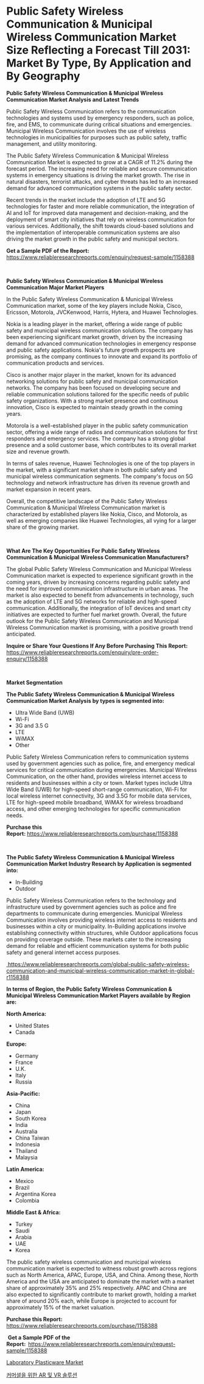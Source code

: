<p><h1>Public Safety Wireless Communication & Municipal Wireless Communication Market Size Reflecting a Forecast Till 2031: Market By Type, By Application and By Geography</h1></p><p><strong>Public Safety Wireless Communication & Municipal Wireless Communication Market Analysis and Latest Trends</strong></p>
<p><p>Public Safety Wireless Communication refers to the communication technologies and systems used by emergency responders, such as police, fire, and EMS, to communicate during critical situations and emergencies. Municipal Wireless Communication involves the use of wireless technologies in municipalities for purposes such as public safety, traffic management, and utility monitoring.</p><p>The Public Safety Wireless Communication & Municipal Wireless Communication Market is expected to grow at a CAGR of 11.2% during the forecast period. The increasing need for reliable and secure communication systems in emergency situations is driving the market growth. The rise in natural disasters, terrorist attacks, and cyber threats has led to an increased demand for advanced communication systems in the public safety sector.</p><p>Recent trends in the market include the adoption of LTE and 5G technologies for faster and more reliable communication, the integration of AI and IoT for improved data management and decision-making, and the deployment of smart city initiatives that rely on wireless communication for various services. Additionally, the shift towards cloud-based solutions and the implementation of interoperable communication systems are also driving the market growth in the public safety and municipal sectors.</p></p>
<p><strong>Get a Sample PDF of the Report:&nbsp;</strong> <a href="https://www.reliableresearchreports.com/enquiry/request-sample/1158388">https://www.reliableresearchreports.com/enquiry/request-sample/1158388</a></p>
<p>&nbsp;</p>
<p><strong>Public Safety Wireless Communication & Municipal Wireless Communication Major Market Players</strong></p>
<p><p>In the Public Safety Wireless Communication & Municipal Wireless Communication market, some of the key players include Nokia, Cisco, Ericsson, Motorola, JVCKenwood, Harris, Hytera, and Huawei Technologies.</p><p>Nokia is a leading player in the market, offering a wide range of public safety and municipal wireless communication solutions. The company has been experiencing significant market growth, driven by the increasing demand for advanced communication technologies in emergency response and public safety applications. Nokia's future growth prospects are promising, as the company continues to innovate and expand its portfolio of communication products and services.</p><p>Cisco is another major player in the market, known for its advanced networking solutions for public safety and municipal communication networks. The company has been focused on developing secure and reliable communication solutions tailored for the specific needs of public safety organizations. With a strong market presence and continuous innovation, Cisco is expected to maintain steady growth in the coming years.</p><p>Motorola is a well-established player in the public safety communication sector, offering a wide range of radios and communication solutions for first responders and emergency services. The company has a strong global presence and a solid customer base, which contributes to its overall market size and revenue growth.</p><p>In terms of sales revenue, Huawei Technologies is one of the top players in the market, with a significant market share in both public safety and municipal wireless communication segments. The company's focus on 5G technology and network infrastructure has driven its revenue growth and market expansion in recent years.</p><p>Overall, the competitive landscape of the Public Safety Wireless Communication & Municipal Wireless Communication market is characterized by established players like Nokia, Cisco, and Motorola, as well as emerging companies like Huawei Technologies, all vying for a larger share of the growing market.</p></p>
<p>&nbsp;</p>
<p><strong>What Are The Key Opportunities For Public Safety Wireless Communication & Municipal Wireless Communication Manufacturers?</strong></p>
<p><p>The global Public Safety Wireless Communication and Municipal Wireless Communication market is expected to experience significant growth in the coming years, driven by increasing concerns regarding public safety and the need for improved communication infrastructure in urban areas. The market is also expected to benefit from advancements in technology, such as the adoption of LTE and 5G networks for reliable and high-speed communication. Additionally, the integration of IoT devices and smart city initiatives are expected to further fuel market growth. Overall, the future outlook for the Public Safety Wireless Communication and Municipal Wireless Communication market is promising, with a positive growth trend anticipated.</p></p>
<p><strong>Inquire or Share Your Questions If Any Before Purchasing This Report:</strong> <a href="https://www.reliableresearchreports.com/enquiry/pre-order-enquiry/1158388">https://www.reliableresearchreports.com/enquiry/pre-order-enquiry/1158388</a></p>
<p>&nbsp;</p>
<p><strong>Market Segmentation</strong></p>
<p><strong>The Public Safety Wireless Communication & Municipal Wireless Communication Market Analysis by types is segmented into:</strong></p>
<p><ul><li>Ultra Wide Band (UWB)</li><li>Wi-Fi</li><li>3G and 3.5 G</li><li>LTE</li><li>WiMAX</li><li>Other</li></ul></p>
<p><p>Public Safety Wireless Communication refers to communication systems used by government agencies such as police, fire, and emergency medical services for critical communication during emergencies. Municipal Wireless Communication, on the other hand, provides wireless internet access to residents and businesses within a city or town. Market types include Ultra Wide Band (UWB) for high-speed short-range communication, Wi-Fi for local wireless internet connectivity, 3G and 3.5G for mobile data services, LTE for high-speed mobile broadband, WiMAX for wireless broadband access, and other emerging technologies for specific communication needs.</p></p>
<p><strong>Purchase this Report:&nbsp;</strong><a href="https://www.reliableresearchreports.com/purchase/1158388">https://www.reliableresearchreports.com/purchase/1158388</a></p>
<p>&nbsp;</p>
<p><strong>The Public Safety Wireless Communication & Municipal Wireless Communication Market Industry Research by Application is segmented into:</strong></p>
<p><ul><li>In-Building</li><li>Outdoor</li></ul></p>
<p><p>Public Safety Wireless Communication refers to the technology and infrastructure used by government agencies such as police and fire departments to communicate during emergencies. Municipal Wireless Communication involves providing wireless internet access to residents and businesses within a city or municipality. In-Building applications involve establishing connectivity within structures, while Outdoor applications focus on providing coverage outside. These markets cater to the increasing demand for reliable and efficient communication systems for both public safety and general internet access purposes.</p></p>
<p><a href="https://www.reliableresearchreports.com/global-public-safety-wireless-communication-and-municipal-wireless-communication-market-in-global-r1158388">&nbsp;https://www.reliableresearchreports.com/global-public-safety-wireless-communication-and-municipal-wireless-communication-market-in-global-r1158388</a></p>
<p><strong>In terms of Region, the Public Safety Wireless Communication & Municipal Wireless Communication Market Players available by Region are:</strong></p>
<p>
    <p> <strong> North America: </strong>
        <ul>
            <li>United States</li>
            <li>Canada</li>
        </ul>
        </p> 
    <p> <strong> Europe: </strong>
        <ul>
            <li>Germany</li>
            <li>France</li>
            <li>U.K.</li>
            <li>Italy</li>
            <li>Russia</li>
        </ul>
        </p> 
    <p> <strong> Asia-Pacific: </strong>
        <ul>
            <li>China</li>
            <li>Japan</li>
            <li>South Korea</li>
            <li>India</li>
            <li>Australia</li>
            <li>China Taiwan</li>
            <li>Indonesia</li>
            <li>Thailand</li>
            <li>Malaysia</li>
        </ul>
        </p> 
    <p> <strong> Latin America: </strong>
        <ul>
            <li>Mexico</li>
            <li>Brazil</li>
            <li>Argentina Korea</li>
            <li>Colombia</li>
        </ul>
        </p> 
    <p> <strong> Middle East & Africa: </strong>
        <ul>
            <li>Turkey</li>
            <li>Saudi</li>
            <li>Arabia</li>
            <li>UAE</li>
            <li>Korea</li>
        </ul>
    </p>
    </p>
<p><p>The public safety wireless communication and municipal wireless communication market is expected to witness robust growth across regions such as North America, APAC, Europe, USA, and China. Among these, North America and the USA are anticipated to dominate the market with a market share of approximately 35% and 25% respectively. APAC and China are also expected to significantly contribute to market growth, holding a market share of around 20% each, while Europe is projected to account for approximately 15% of the market valuation.</p></p>
<p><strong>Purchase this Report: </strong><a href="https://www.reliableresearchreports.com/purchase/1158388">https://www.reliableresearchreports.com/purchase/1158388</a></p>
<p>&nbsp;<strong>Get a Sample PDF of the Report:&nbsp;&nbsp;</strong><a href="https://www.reliableresearchreports.com/enquiry/request-sample/1158388">https://www.reliableresearchreports.com/enquiry/request-sample/1158388</a></p>
<p><strong></strong></p>
<p><p><a href="https://issuu.com/reportprime-2/docs/laboratory-plasticware-market-size-2030.pptx">Laboratory Plasticware Market</a></p><p><a href="https://github.com/sougarounis/Market-Research-Report-List-4/blob/main/546581681066.md">커머셜을 위한 AR 및 VR 솔루션</a></p></p>